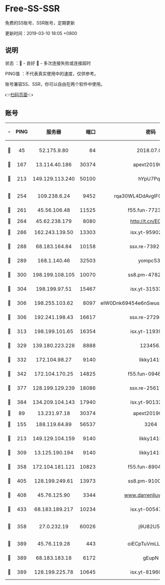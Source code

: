 # Free-SS-SSR

免费的SS账号、SSR账号，定期更新

更新时间：2019-03-10 18:05 +0800

## 说明

状态     ：🙂 - 良好 🙁 - 多次连接失败或连接超时

PING值   ：不代表真实使用中的速度，仅供参考。

账号兼容SS、SSR，你可以自由在两个软件中使用。

👉[扫码页面](https://liesauer.github.io/Free-SS-SSR/)👈

## 账号

|-|PING|服务器|端口|密码|加密方式|区域|
|:----:|:----:|:-----:|-----:|:----:|:----:|:----:|
|🙂|45|52.175.9.80|84|2018.07.07|chacha20-ietf-poly1305|HK|
|🙂|167|13.114.40.186|30374|apext2019006|chacha20|JP|
|🙂|213|149.129.113.240|50100|hYpU7PqP|chacha20-ietf-poly1305|CN|
|🙂|254|109.238.6.24|9452|rqa30WL4DdAvgIFG6Fs3znzTa|aes-256-cfb|FR|
|🙂|261|45.56.106.48|11525|f55.fun-77233289|aes-256-cfb|US|
|🙂|264|45.62.238.179|8080|http://t.cn/EGJIyrl|rc4-md5|CA|
|🙂|286|162.243.139.50|13303|isx.yt-95902908|aes-256-cfb|US|
|🙂|288|68.183.164.84|10158|ssx.re-73925133|aes-256-cfb|US|
|🙂|289|168.1.140.46|32503|yompc535|aes-256-cfb|AU|
|🙂|300|198.199.108.105|10070|ss8.pm-47824837|aes-256-cfb|US|
|🙂|304|198.199.97.51|15467|isx.yt-31533637|aes-256-cfb|US|
|🙂|306|198.255.103.62|8097|eIW0Dnk69454e6nSwuspv9DmS201tQ0D|aes-256-cfb|US|
|🙂|306|192.241.198.43|16617|ssx.re-27294223|aes-256-cfb|US|
|🙂|313|198.199.101.65|16354|isx.yt-11939901|aes-256-cfb|US|
|🙂|329|139.180.223.228|8888|123456..|aes-256-cfb|JP|
|🙂|332|172.104.98.27|9140|likky1415|aes-256-cfb|JP|
|🙂|342|172.104.170.25|14825|f55.fun-09460253|aes-256-cfb|SG|
|🙂|377|128.199.129.239|18086|ssx.re-25617968|aes-256-cfb|SG|
|🙂|384|134.209.104.143|17940|isx.yt-90132176|aes-256-cfb|SG|
|🙂|89|13.231.97.18|30374|apext2019006|chacha20|JP|
|🙂|155|188.119.64.89|56537|3264|aes-256-cfb|RU|
|🙂|213|149.129.104.159|9140|likky1415|aes-256-cfb|HK|
|🙂|309|13.125.190.194|9140|likky1415|aes-256-cfb|KR|
|🙂|358|172.104.181.121|10823|f55.fun-89043009|aes-256-cfb|SG|
|🙂|405|128.199.249.61|13973|ss8.pm-91003173|aes-256-cfb|SG|
|🙂|408|45.76.125.90|3344|www.darrenliuwei.com|aes-256-cfb|AU|
|🙂|433|68.183.189.217|10234|isx.yt-00547115|aes-256-cfb|SG|
|🙁|358|27.0.232.19|60026|j9U82U53|xchacha20-ietf-poly1305|HK|
|🙁|389|45.76.119.28|443|oiECpTuVmLLxk4Ts|aes-256-cfb|AU|
|🙁|389|68.183.183.18|6172|gEupN|aes-256-cfb|SG|
|🙁|389|128.199.225.78|10645|isx.yt-81960461|aes-256-cfb|SG|
